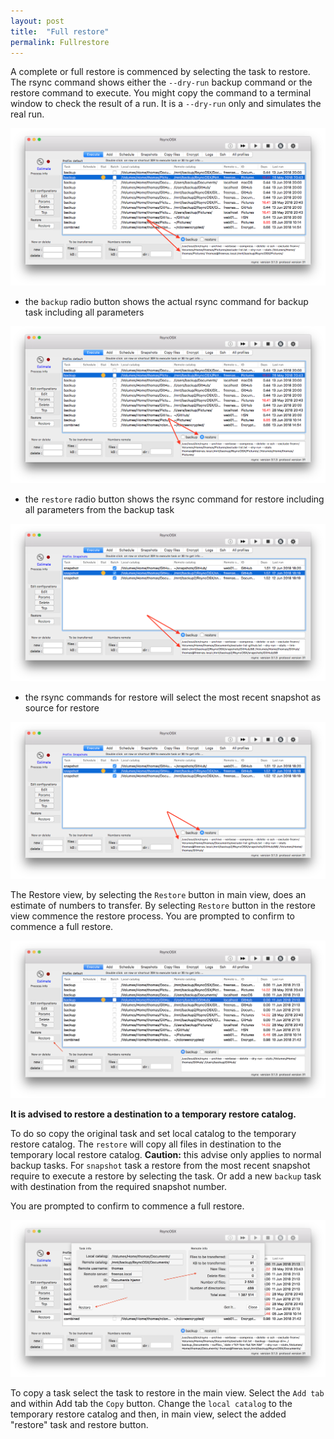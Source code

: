 ```yaml
---
layout: post
title:  "Full restore"
permalink: Fullrestore
---
```


A complete or full restore is commenced by selecting the task to restore. The rsync command shows either the `--dry-run` backup command or the restore command to execute. You might copy the command to a terminal window to check the result of a run. It is a `--dry-run` only and simulates the real run.

![](/images/RsyncOSX/master/fullrestore/backup.png)

- the `backup` radio button shows the actual rsync command for backup task including all parameters

![](/images/RsyncOSX/master/fullrestore/restore.png)

- the `restore` radio button shows the rsync command for restore including all parameters from the backup task

![](/images/RsyncOSX/master/fullrestore/backupsnap.png)

- the rsync commands for restore will select the most recent snapshot as source for restore

![](/images/RsyncOSX/master/fullrestore/restoresnap.png)

The Restore view, by selecting the `Restore` button in main view, does an estimate of numbers to transfer. By selecting `Restore` button in the restore view commence the restore process. You are prompted to confirm to commence a full restore.

![](/images/RsyncOSX/master/fullrestore/restore1.png)

**It is advised to restore a destination to a temporary restore catalog.**

To do so copy the original task and set local catalog to the temporary restore catalog. The `restore` will copy all files in destination to the temporary local restore catalog. **Caution:** this advise only applies to normal backup tasks. For `snapshot` task a restore from the most recent snapshot require to execute a restore by selecting the task. Or add a new `backup` task with destination from the required snapshot number.

You are prompted to confirm to commence a full restore.

![](/images/RsyncOSX/master/fullrestore/restore2.png)

To copy a task select the task to restore in the main view. Select the `Add tab` and within Add tab the `Copy` button. Change the `local catalog` to the temporary restore catalog and then, in main view, select the added "restore" task and restore button.

